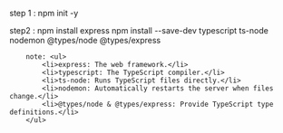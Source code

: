step 1 : npm init -y

step2 : npm install express
        npm install --save-dev typescript ts-node nodemon @types/node @types/express

        note: <ul>
            <li>express: The web framework.</li>
            <li>typescript: The TypeScript compiler.</li>
            <li>ts-node: Runs TypeScript files directly.</li>
            <li>nodemon: Automatically restarts the server when files change.</li>
            <li>@types/node & @types/express: Provide TypeScript type definitions.</li>
        </ul>
